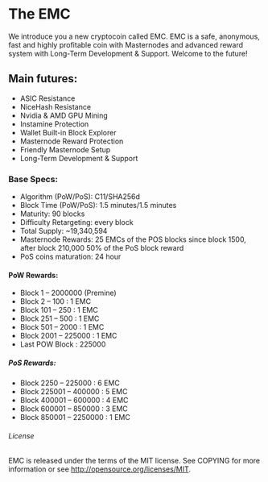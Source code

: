 # The EMC

We introduce you a new cryptocoin called EMC.
EMC is a safe, anonymous, fast and highly profitable coin with Masternodes and advanced reward system with Long-Term Development & Support.
Welcome to the future!

## Main futures:

*	ASIC Resistance
*	NiceHash Resistance
*	Nvidia & AMD GPU Mining
*	Instamine Protection
*	Wallet Built-in Block Explorer
*	Masternode Reward Protection
*	Friendly Masternode Setup
*	Long-Term Development & Support


### Base Specs:

*	Algorithm (PoW/PoS): C11/SHA256d
*	Block Time (PoW/PoS): 1.5 minutes/1.5 minutes
*	Maturity: 90 blocks
*	Difficulty Retargeting: every block
*	Total Supply: ~19,340,594
*	Masternode Rewards: 25 EMCs of the POS blocks since block 1500, after block 210,000 50% of the PoS block reward
*	PoS coins maturation: 24 hour


#### PoW Rewards:

* Block 1 – 2000000 (Premine)
* Block 2 – 100 : 1 EMC
* Block 101 – 250 : 1 EMC
* Block 251 – 500 : 1 EMC
* Block 501 – 2000 : 1 EMC
* Block 2001 – 225000 : 1 EMC
* Last POW Block : 225000


##### PoS Rewards:

* Block 2250 – 225000 : 6 EMC
* Block 225001 – 400000 : 5 EMC
* Block 400001 – 600000 : 4 EMC
* Block 600001 – 850000 : 3 EMC
* Block 850001 – 2250000 : 1 EMC

###### License

EMC is released under the terms of the MIT license. See COPYING for more information or see http://opensource.org/licenses/MIT.

